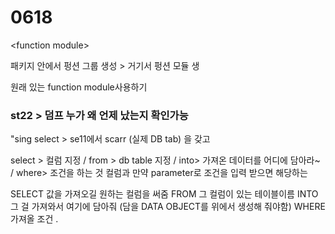 # 0618

&lt;function module&gt;

패키지 안에서 펑션 그룹 생성 &gt; 거기서 펑션 모듈 생

원래 있는 function module사용하기  

### st22 &gt; 덤프 누가 왜 언제 났는지 확인가능 



"sing select &gt; se11에서 scarr \(실제 DB tab\) 을 갖고 



select &gt; 컬럼 지정 / from &gt; db table 지정 / into&gt; 가져온 데이터를 어디에 담아라~ / where&gt; 조건을 하는 것 컬럼과 만약 parameter로 조건을 입력 받으면 해당하는

SELECT 값을 가져오길 원하는 컬럼을 써줌 FROM 그 컬럼이 있는 테이블이름 INTO 그 걸 가져와서 여기에 담아줘 \(담을 DATA OBJECT를 위에서 생성해 줘야함\) WHERE 가져올 조건 .



